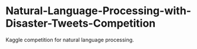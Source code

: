 # Natural-Language-Processing-with-Disaster-Tweets-Competition
Kaggle competition for natural language processing.
